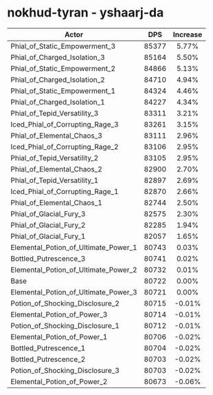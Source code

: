 # nokhud-tyran - yshaarj-da
| Actor | DPS | Increase |
|---|:---:|:---:|
|Phial_of_Static_Empowerment_3|85377|5.77%|
|Phial_of_Charged_Isolation_3|85164|5.50%|
|Phial_of_Static_Empowerment_2|84866|5.13%|
|Phial_of_Charged_Isolation_2|84710|4.94%|
|Phial_of_Static_Empowerment_1|84324|4.46%|
|Phial_of_Charged_Isolation_1|84227|4.34%|
|Phial_of_Tepid_Versatility_3|83311|3.21%|
|Iced_Phial_of_Corrupting_Rage_3|83261|3.15%|
|Phial_of_Elemental_Chaos_3|83111|2.96%|
|Iced_Phial_of_Corrupting_Rage_2|83106|2.95%|
|Phial_of_Tepid_Versatility_2|83105|2.95%|
|Phial_of_Elemental_Chaos_2|82900|2.70%|
|Phial_of_Tepid_Versatility_1|82897|2.69%|
|Iced_Phial_of_Corrupting_Rage_1|82870|2.66%|
|Phial_of_Elemental_Chaos_1|82744|2.50%|
|Phial_of_Glacial_Fury_3|82575|2.30%|
|Phial_of_Glacial_Fury_2|82285|1.94%|
|Phial_of_Glacial_Fury_1|82057|1.65%|
|Elemental_Potion_of_Ultimate_Power_1|80743|0.03%|
|Bottled_Putrescence_3|80741|0.02%|
|Elemental_Potion_of_Ultimate_Power_2|80732|0.01%|
|Base|80722|0.00%|
|Elemental_Potion_of_Ultimate_Power_3|80721|0.00%|
|Potion_of_Shocking_Disclosure_2|80715|-0.01%|
|Elemental_Potion_of_Power_3|80714|-0.01%|
|Potion_of_Shocking_Disclosure_1|80712|-0.01%|
|Elemental_Potion_of_Power_1|80706|-0.02%|
|Bottled_Putrescence_1|80704|-0.02%|
|Bottled_Putrescence_2|80703|-0.02%|
|Potion_of_Shocking_Disclosure_3|80703|-0.02%|
|Elemental_Potion_of_Power_2|80673|-0.06%|
